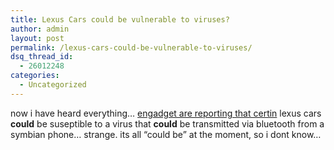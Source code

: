 ```yaml
---
title: Lexus Cars could be vulnerable to viruses?
author: admin
layout: post
permalink: /lexus-cars-could-be-vulnerable-to-viruses/
dsq_thread_id:
  - 26012248
categories:
  - Uncategorized
---
```

now i have heard everything&#8230; [engadget are reporting that certin][1] lexus cars **could** be suseptible to a virus that **could** be transmitted via bluetooth from a symbian phone&#8230; strange. its all &#8220;could be&#8221; at the moment, so i dont know&#8230;

 [1]: http://www.engadget.com/entry/1234000760029037/